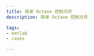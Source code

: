 ```yaml
---
title: 简单 Octave 控制元件
description: 简单 Octave 控制元件

tags:
- emtlab
- cases

---
```


<!-- import DocCardList from '@theme/DocCardList';

<DocCardList /> -->